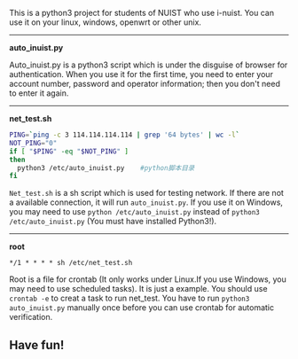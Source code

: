 This is a python3 project for students of NUIST who use i-nuist.
You can use it on your linux, windows, openwrt or other unix.


----------

**auto_inuist.py**

Auto_inuist.py is a python3 script which is under the disguise of browser for authentication.
When you use it for the first time, you need to enter your account number, password and operator information; then you don't need to enter it again.

----------

**net_test.sh**

```sh
PING=`ping -c 3 114.114.114.114 | grep '64 bytes' | wc -l`
NOT_PING="0"
if [ "$PING" -eq "$NOT_PING" ]
then
  python3 /etc/auto_inuist.py    #python脚本目录
fi
```

`Net_test.sh` is a sh script which is used for testing network. If there are not a available connection, it will run `auto_inuist.py`.
If you use it on Windows, you may need to use `python /etc/auto_inuist.py` instead of `python3 /etc/auto_inuist.py` (You must have installed Python3!).


----------

**root**

    */1 * * * * sh /etc/net_test.sh

Root is a file for crontab (It only works under Linux.If you use Windows, you may need to use scheduled tasks). It is just a example. You should use `crontab -e` to creat a task to run net_test.
You have to run `python3 auto_inuist.py` manually once before you can use crontab for automatic verification.

## Have fun!

